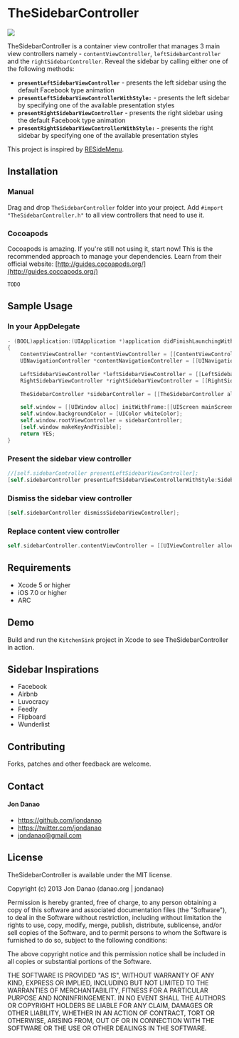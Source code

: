 # TheSidebarController

<img src="https://raw2.github.com/jondanao/TheSidebarController/master/demo.gif">

TheSidebarController is a container view controller that manages 3 main view controllers namely - `contentViewController`, `leftSidebarController` and the `rightSidebarController`. Reveal the sidebar by calling either one of the following methods:

- **`presentLeftSidebarViewController`** - presents the left sidebar using the default Facebook type animation
- **`presentLeftSidebarViewControllerWithStyle:`** - presents the left sidebar by specifying one of the available presentation styles
- **`presentRightSidebarViewController`** - presents the right sidebar using the default Facebook type animation
- **`presentRightSidebarViewControllerWithStyle:`** - presents the right sidebar by specifying one of the available presentation styles

This project is inspired by [RESideMenu](https://github.com/romaonthego/RESideMenu/).


## Installation

### Manual

Drag and drop `TheSidebarController` folder into your project. Add `#import "TheSidebarController.h"` to all view controllers that need to use it.

### Cocoapods

Cocoapods is amazing. If you're still not using it, start now! This is the recommended approach to manage your dependencies. Learn from their official website: [http://guides.cocoapods.org/](http://guides.cocoapods.org/)

`TODO`


## Sample Usage


### In your AppDelegate

```objective-c
- (BOOL)application:(UIApplication *)application didFinishLaunchingWithOptions:(NSDictionary *)launchOptions
{
    ContentViewController *contentViewController = [[ContentViewController alloc] init];
    UINavigationController *contentNavigationController = [[UINavigationController alloc] initWithRootViewController:contentViewController];
    
    LeftSidebarViewController *leftSidebarViewController = [[LeftSidebarViewController alloc] init];    
    RightSidebarViewController *rightSidebarViewController = [[RightSidebarViewController alloc] init];
    
    TheSidebarController *sidebarController = [[TheSidebarController alloc] initWithContentViewController:contentNavigationController leftSidebarViewController:leftSidebarViewController rightSidebarViewController:rightSidebarViewController];
    
    self.window = [[UIWindow alloc] initWithFrame:[[UIScreen mainScreen] bounds]];
    self.window.backgroundColor = [UIColor whiteColor];
    self.window.rootViewController = sidebarController;
    [self.window makeKeyAndVisible];
    return YES;
}
```

### Present the sidebar view controller

```objective-c
//[self.sidebarController presentLeftSidebarViewController];
[self.sidebarController presentLeftSidebarViewControllerWithStyle:SidebarTransitionStyleFacebook];
```


### Dismiss the sidebar view controller

```objective-c
[self.sidebarController dismissSidebarViewController];
```


### Replace content view controller

```objective-c
self.sidebarController.contentViewController = [[UIViewController alloc] init];
```

## Requirements

- Xcode 5 or higher
- iOS 7.0 or higher
- ARC


## Demo

Build and run the `KitchenSink` project in Xcode to see TheSidebarController in action.

## Sidebar Inspirations

- Facebook 
- Airbnb
- Luvocracy
- Feedly
- Flipboard
- Wunderlist


## Contributing

Forks, patches and other feedback are welcome. 


## Contact

#### Jon Danao

- https://github.com/jondanao
- https://twitter.com/jondanao
- jondanao@gmail.com


## License

TheSidebarController is available under the MIT license.

Copyright (c) 2013 Jon Danao (danao.org | jondanao)

Permission is hereby granted, free of charge, to any person obtaining a copy
of this software and associated documentation files (the "Software"), to deal
in the Software without restriction, including without limitation the rights
to use, copy, modify, merge, publish, distribute, sublicense, and/or sell
copies of the Software, and to permit persons to whom the Software is
furnished to do so, subject to the following conditions:

The above copyright notice and this permission notice shall be included in
all copies or substantial portions of the Software.

THE SOFTWARE IS PROVIDED "AS IS", WITHOUT WARRANTY OF ANY KIND, EXPRESS OR
IMPLIED, INCLUDING BUT NOT LIMITED TO THE WARRANTIES OF MERCHANTABILITY,
FITNESS FOR A PARTICULAR PURPOSE AND NONINFRINGEMENT. IN NO EVENT SHALL THE
AUTHORS OR COPYRIGHT HOLDERS BE LIABLE FOR ANY CLAIM, DAMAGES OR OTHER
LIABILITY, WHETHER IN AN ACTION OF CONTRACT, TORT OR OTHERWISE, ARISING FROM,
OUT OF OR IN CONNECTION WITH THE SOFTWARE OR THE USE OR OTHER DEALINGS IN
THE SOFTWARE.